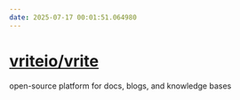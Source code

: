 ```yaml
---
date: 2025-07-17 00:01:51.064980
---
```


# [vriteio/vrite](https://github.com/vriteio/vrite)

open-source platform for docs, blogs, and knowledge bases